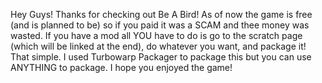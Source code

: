 Hey Guys! Thanks for checking out Be A Bird! As of now the game is free (and is planned to be) so if you paid it was a SCAM and thee money was wasted.
If you have a mod all YOU have to do is go to the scratch page (which will be linked at the end), do whatever you want, and package it! That simple.
I used Turbowarp Packager to package this but you can use ANYTHING to package. I hope you enjoyed the game!
